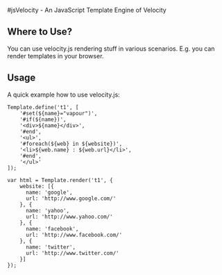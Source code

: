 #jsVelocity - An JavaScript Template Engine of Velocity


## Where to Use?

You can use velocity.js rendering stuff in various scenarios. E.g. you can
render templates in your browser.


## Usage

A quick example how to use velocity.js:

    Template.define('t1', [
        '#set(${name}="vapour")',
        '#if(${name})',
        '<div>${name}</div>',
        '#end',
        '<ul>',
        '#foreach(${web} in ${website})',
        '<li>${web.name} : ${web.url}</li>',
        '#end',
        '</ul>'
    ]);
    
    var html = Template.render('t1', {
        website: [{
          name: 'google',
          url: 'http://www.google.com/'
        }, {
          name: 'yahoo',
          url: 'http://www.yahoo.com/'
        }, {
          name: 'facebook',
          url: 'http://www.facebook.com/'
        }, {
          name: 'twitter',
          url: 'http://www.twitter.com/'
        }]
    });


